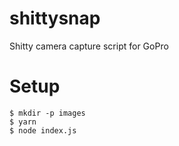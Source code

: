 # shittysnap
Shitty camera capture script for GoPro

# Setup
```
$ mkdir -p images
$ yarn
$ node index.js
```
